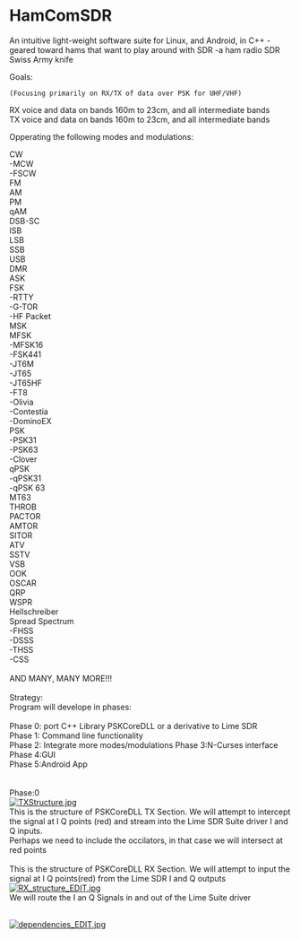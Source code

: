# HamComSDR
An intuitive light-weight software suite for Linux, and Android, in C++
    -geared toward hams that want to play around with SDR
    -a ham radio SDR Swiss Army knife

Goals:

    (Focusing primarily on RX/TX of data over PSK for UHF/VHF)

RX voice and data on bands 160m to 23cm, and all intermediate bands <br>
TX voice and data on bands 160m to 23cm, and all intermediate bands <br>

Opperating the following modes and modulations: <br> 

CW <br>
  -MCW <br>
  -FSCW <br>
FM<br>
AM<br>
PM<br>
qAM<br>
DSB-SC<br>
ISB<br>
LSB<br>
SSB<br>
USB<br>
DMR<br>
ASK<br>
FSK<br>
  -RTTY<br>
  -G-TOR<br>
  -HF Packet<br>
MSK<br>
MFSK<br>
  -MFSK16<br>
  -FSK441<br>
  -JT6M<br>
  -JT65<br>
  -JT65HF<br>
  -FT8<br>
  -Olivia<br>
  -Contestia<br>
  -DominoEX<br>
PSK<br>
  -PSK31<br>
  -PSK63<br>
  -Clover<br>
qPSK<br>
  -qPSK31<br>
  -qPSK 63<br>
MT63<br>
THROB<br>
PACTOR<br>
AMTOR<br>
SITOR<br>
ATV<br>
SSTV<br>
VSB<br>
OOK<br>
OSCAR<br>
QRP<br>
WSPR<br>
Hellschreiber<br>
Spread Spectrum<br>
  -FHSS<br>
  -DSSS<br>
  -THSS<br>
  -CSS<br>
<br>
AND MANY, MANY MORE!!!<br>
<br>
Strategy:
<br>
Program will develope in phases:<br>
<br>
Phase 0: port C++ Library PSKCoreDLL or a derivative to Lime SDR<br>
Phase 1: Command line functionality<br>
Phase 2: Integrate more modes/modulations
Phase 3:N-Curses interface<br>
Phase 4:GUI<br>
Phase 5:Android App<br>
<br>
<br>
Phase:0
<br>
[![TXStructure.jpg](https://s15.postimg.cc/mvicxizdn/TXStructure.jpg)](https://postimg.cc/image/i9m8p6duf/)
<br>
This is the structure of PSKCoreDLL TX Section. We will attempt to intercept the signal at I Q points (red) and stream into the Lime SDR Suite driver I and Q inputs.
<br>
Perhaps we need to include the occilators, in that case we will intersect at red points<br>
<br>
This is the structure of PSKCoreDLL RX Section. We will attempt to input the signal at I Q points(red) from the Lime SDR I and Q outputs
<br>
[![RX_structure_EDIT.jpg](https://s15.postimg.cc/du3tjw6l7/RX_structure_EDIT.jpg)](https://postimg.cc/image/ye8nidmc7/)
<br>
We will route the I an Q Signals in and out of the Lime Suite driver<br>
<br>

[![dependencies_EDIT.jpg](https://s15.postimg.cc/d74wuump7/dependencies_EDIT.jpg)](https://postimg.cc/image/nh7bu3ckn/)



